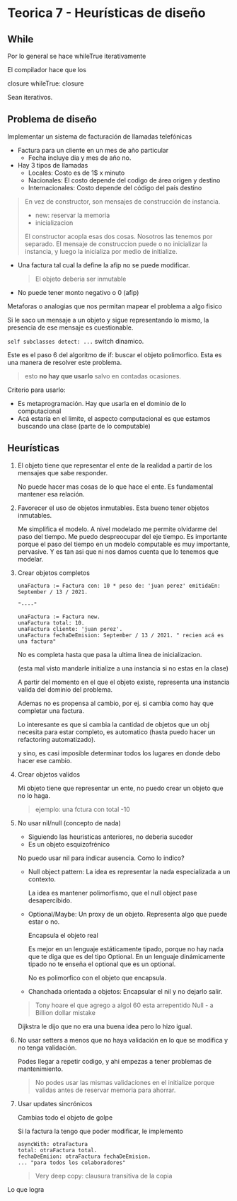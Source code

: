 # Teorica 7 - Heurísticas de diseño

## While

Por lo general se hace whileTrue iterativamente

El compilador hace que los

  closure whileTrue: closure

Sean iterativos.

## Problema de diseño

Implementar un sistema de facturación de llamadas telefónicas

- Factura para un cliente en un mes de año particular
  - Fecha incluye dia y mes de año no.
- Hay 3 tipos de llamadas
  - Locales: Costo es de 1$ x minuto
  - Nacionales: El costo depende del codigo de área origen y destino
  - Internacionales: Costo depende del código del país destino

> En vez de constructor, son mensajes de construcción de instancia.
>   - new: reservar la memoria
>   - inicializacion
>
> El constructor acopla esas dos cosas. Nosotros las tenemos por separado.
> El mensaje de construccion puede o no inicializar la instancia, y luego la
> inicializa por medio de initialize.

- Una factura tal cual la define la afip no se puede modificar.

  > El objeto deberia ser inmutable

- No puede tener monto negativo o 0 (afip)

Metaforas o analogias que nos permitan mapear el problema a algo fisico

Si le saco un mensaje a un objeto y sigue representando lo mismo, la presencia
de ese mensaje es cuestionable.

`self subclasses detect: ...` switch dinamico.

Este es el paso 6 del algoritmo de if: buscar el objeto polimorfico. Esta es una
manera de resolver este problema.

> esto **no hay que usarlo** salvo en contadas ocasiones.

Criterio para usarlo:

- Es metaprogramación. Hay que usarla en el dominio de lo computacional
- Acá estaría en el limite, el aspecto computacional es que estamos buscando una
  clase (parte de lo computable)

## Heurísticas

1. El objeto tiene que representar el ente de la realidad a partir de los
   mensajes que sabe responder.

   No puede hacer mas cosas de lo que hace el ente. Es fundamental mantener esa
   relación.

2. Favorecer el uso de objetos inmutables. Esta bueno tener objetos inmutables.

   Me simplifica el modelo. A nivel modelado me permite olvidarme del paso del
   tiempo. Me puedo despreocupar del eje tiempo. Es importante porque el paso del
   tiempo en un modelo computable es muy importante, pervasive. Y es tan asi que ni
   nos damos cuenta que lo tenemos que modelar.

3. Crear objetos completos

    ```smalltalk
    unaFactura := Factura con: 10 * peso de: 'juan perez' emitidaEn: September / 13 / 2021.

    "----"

    unaFactura := Factura new.
    unaFactura total: 10.
    unaFactura cliente: 'juan perez'.
    unaFactura fechaDeEmision: September / 13 / 2021. " recien acá es una factura"
    ```

    No es completa hasta que pasa la ultima linea de inicializacion.

    (esta mal visto mandarle initialize a una instancia si no estas en la clase)

    A partir del momento en el que el objeto existe, representa una instancia
    valida del dominio del problema.

    Ademas no es propensa al cambio, por ej. si cambia como hay que completar una
    factura.

    Lo interesante es que si cambia la cantidad de objetos que un obj necesita
    para estar completo, es automatico (hasta puedo hacer un refactoring
    automatizado).

    y sino, es casi imposible determinar todos los lugares en donde debo hacer ese
    cambio.

4. Crear objetos validos

   Mi objeto tiene que representar un ente, no puedo crear un objeto que no lo
   haga.

   > ejemplo: una fctura con total -10

5. No usar nil/null (concepto de nada)

   - Siguiendo las heuristicas anteriores, no deberia suceder
   - Es un objeto esquizofrénico

   No puedo usar nil para indicar ausencia. Como lo indico?

   - Null object pattern: La idea es representar la nada especializada a un
     contexto.

     La idea es mantener polimorfismo, que el null object pase desapercibido.

   - Optional/Maybe: Un proxy de un objeto. Representa algo que puede estar o no.

      Encapsula el objeto real

      Es mejor en un lenguaje estáticamente tipado, porque no hay nada que te
      diga que es del tipo Optional. En un lenguaje dinámicamente tipado no te
      enseña el optional que es un optional.

      No es polimorfico con el objeto que encapsula.

   - Chanchada orientada a objetos: Encapsular el nil y no dejarlo salir.

   > Tony hoare el que agrego a algol 60 esta arrepentido
   > Null - a Billion dollar mistake

    Dijkstra le dijo que no era una buena idea pero lo hizo igual.

6. No usar setters a menos que no haya validación en lo que se modifica y no
   tenga validación.

   Podes llegar a repetir codigo, y ahi empezas a tener problemas de
   mantenimiento.

   > No podes usar las mismas validaciones en el initialize porque validas antes
   > de reservar memoria para ahorrar.

7. Usar updates sincrónicos

   Cambias todo el objeto de golpe

   Si la factura la tengo que poder modificar, le implemento

   ```
   asyncWith: otraFactura
   total: otraFactura total.
   fechaDeEmiion: otraFactura fechaDeEmision.
   ... "para todos los colaboradores"
   ```

   > Very deep copy: clausura transitiva de la copia

  Lo que logra